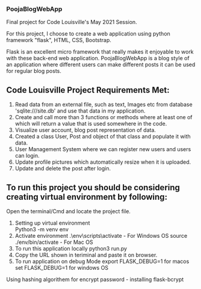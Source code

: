 ### PoojaBlogWebApp
Final project for Code Louisville's May 2021 Session.

For this project, I choose to create a web application using python framework "flask", HTML, CSS, Bootstrap.

Flask is an excellent micro framework that really makes it enjoyable to work with these back-end web application. PoojaBlogWebApp is a blog style of an application where different users can make different posts it can be used for regular blog posts. 

## Code Louisville Project Requirements Met:
1.  Read data from an external file, such as text, Images etc  from database 'sqlite:///site.db' and use that data in my application.
2.  Create and call more than 3 functions or methods where at least one of which will return a value that is used somewhere in the code.
3.  Visualize user account, blog post representation of data.
4.  Created a class User, Post and object of that class and populate it with data.
5.  User Management System where we can register new users and users can login.
6.  Update profile pictures which automatically resize when it is uploaded.
7.  Update and delete the post after login.



## To run this project you should be considering creating virtual environment by following:
Open the terminal/Cmd and locate the project file.
1.  Setting up virtual environment  
        Python3 -m venv env
2.  Activate environment
        .\env\scripts\activate   - For Windows OS
        source ./env/bin/activate - For Mac OS 
3.  To run this application locally 
        python3 run.py
4.  Copy the URL shown in teriminal and paste it on browser.
5.  To run application on debug Mode
        export FLASK_DEBUG=1    for macos
        set FLASK_DEBUG=1       for windows OS


Using hashing algorithem for encrypt password  - installing flask-bcrypt